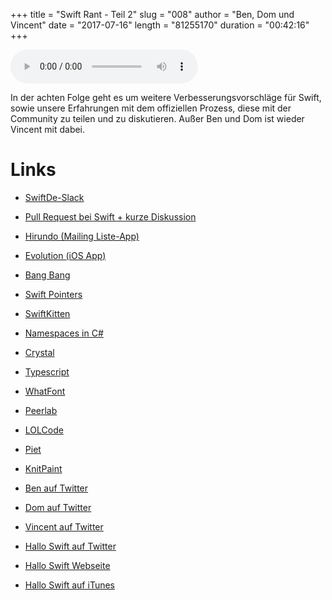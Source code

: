 +++
title = "Swift Rant - Teil 2"
slug = "008"
author = "Ben, Dom und Vincent"
date = "2017-07-16"
length = "81255170"
duration = "00:42:16"
+++

<audio controls>
    <source src="https://media.hallo-swift.de/file/halloswift/008.mp3" type="audio/mp3">
</audio>

In der achten Folge geht es um weitere Verbesserungsvorschläge für Swift, sowie unsere Erfahrungen mit dem offiziellen Prozess, diese mit der Community zu teilen und zu diskutieren. Außer Ben und Dom ist wieder Vincent mit dabei.

# Links

- [SwiftDe-Slack](http://slack.swiftde.net)

- [Pull Request bei Swift + kurze Diskussion](https://github.com/apple/swift/pull/10760)
- [Hirundo (Mailing Liste-App)](https://stylemac.com/hirundo/)
- [Evolution (iOS App)](https://itunes.apple.com/de/app/evolution-app/id1210898168)

- [Bang Bang](https://gist.github.com/erica/423e4b1c63b95c4c90338cdff4939a9b)

- [Swift Pointers](https://gist.github.com/kelvin13/a9c033193a28b1d4960a89b25fbffb06)
- [SwiftKitten](https://github.com/johncsnyder/SwiftKitten)

- [Namespaces in C#](https://docs.microsoft.com/de-de/dotnet/csharp/language-reference/keywords/namespace)

- [Crystal](https://crystal-lang.org/docs/syntax_and_semantics/union_types.html)
- [Typescript](https://www.typescriptlang.org/docs/handbook/advanced-types.html)

- [WhatFont](https://github.com/chengyin/WhatFont-Bookmarklet)
- [Peerlab](https://github.com/ashfurrow/peerlab.community)
- [LOLCode](http://lolcode.org)
- [Piet](http://esolangs.org/wiki/Piet)
- [KnitPaint](https://www.youtube.com/watch?v=02h74L1PmaU&feature=youtu.be&t=1022)

- [Ben auf Twitter](https://twitter.com/benchr)
- [Dom auf Twitter](https://twitter.com/swiftpainless)
- [Vincent auf Twitter](https://twitter.com/regexident)
- [Hallo Swift auf Twitter](https://twitter.com/hallo_swift)

- [Hallo Swift Webseite](http://hallo-swift.de)
- [Hallo Swift auf iTunes](https://itunes.apple.com/de/podcast/hallo-swift/id1225721421?mt=2)
